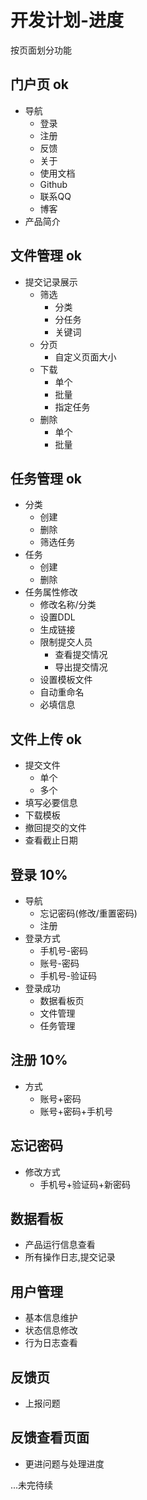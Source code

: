 # 开发计划-进度
按页面划分功能
## 门户页 ok
* 导航
  * 登录
  * 注册
  * 反馈
  * 关于
  * 使用文档
  * Github
  * 联系QQ
  * 博客
* 产品简介

## 文件管理 ok
* 提交记录展示
  * 筛选
    * 分类
    * 分任务
    * 关键词
  * 分页
    * 自定义页面大小
  * 下载
    * 单个
    * 批量
    * 指定任务
  * 删除
    * 单个
    * 批量

## 任务管理 ok
* 分类
  * 创建
  * 删除
  * 筛选任务
* 任务
  * 创建
  * 删除
* 任务属性修改
  * 修改名称/分类
  * 设置DDL
  * 生成链接
  * 限制提交人员
    * 查看提交情况
    * 导出提交情况
  * 设置模板文件
  * 自动重命名
  * 必填信息

## 文件上传 ok
* 提交文件
  * 单个
  * 多个
* 填写必要信息
* 下载模板
* 撤回提交的文件
* 查看截止日期

## 登录 10%
* 导航
  * 忘记密码(修改/重置密码)
  * 注册
* 登录方式
  * 手机号-密码
  * 账号-密码
  * 手机号-验证码
* 登录成功
  * 数据看板页
  * 文件管理
  * 任务管理

## 注册 10%
* 方式
  * 账号+密码
  * 账号+密码+手机号

## 忘记密码
* 修改方式
  * 手机号+验证码+新密码

## 数据看板
* 产品运行信息查看
* 所有操作日志,提交记录

## 用户管理
* 基本信息维护
* 状态信息修改
* 行为日志查看

## 反馈页
* 上报问题

## 反馈查看页面
* 更进问题与处理进度
  
...未完待续